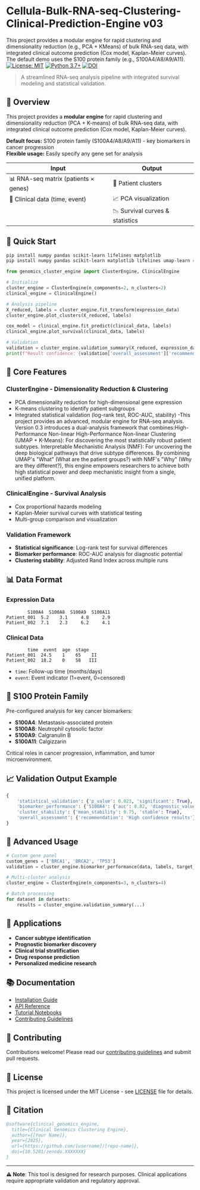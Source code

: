 # Cellula-Bulk-RNA-seq-Clustering-Clinical-Prediction-Engine v03
This project provides a modular engine for rapid clustering and dimensionality reduction (e.g., PCA + KMeans) of bulk RNA-seq data, with integrated clinical outcome prediction (Cox model, Kaplan-Meier curves).  The default demo uses the S100 protein family (e.g., S100A4/A8/A9/A11).
[![License: MIT](https://img.shields.io/badge/License-MIT-yellow.svg)](https://opensource.org/licenses/MIT)
[![Python 3.7+](https://img.shields.io/badge/python-3.7+-blue.svg)](https://www.python.org/downloads/)
[![DOI](https://zenodo.org/badge/DOI/10.5281/zenodo.XXXXXXX.svg)](https://doi.org/10.5281/zenodo.XXXXXXX)

> A streamlined RNA-seq analysis pipeline with integrated survival modeling and statistical validation.

## 🎯 Overview

This project provides a **modular engine** for rapid clustering and dimensionality reduction (PCA + K-means) of bulk RNA-seq data, with integrated clinical outcome prediction (Cox model, Kaplan-Meier curves).

**Default focus:** S100 protein family (S100A4/A8/A9/A11) - key biomarkers in cancer progression  
**Flexible usage:** Easily specify any gene set for analysis

| Input | Output |
|-------|--------|
| 📊 RNA-seq matrix (patients × genes) | 🎯 Patient clusters |
| 🏥 Clinical data (time, event) | 📈 PCA visualization |
| | 📉 Survival curves & statistics |

## 🚀 Quick Start

```bash
pip install numpy pandas scikit-learn lifelines matplotlib
pip install numpy pandas scikit-learn matplotlib lifelines umap-learn #vo3 version#
```
 

```python
from genomics_cluster_engine import ClusterEngine, ClinicalEngine

# Initialize
cluster_engine = ClusterEngine(n_components=2, n_clusters=2)
clinical_engine = ClinicalEngine()

# Analysis pipeline
X_reduced, labels = cluster_engine.fit_transform(expression_data)
cluster_engine.plot_clusters(X_reduced, labels)

cox_model = clinical_engine.fit_predict(clinical_data, labels)
clinical_engine.plot_survival(clinical_data, labels)

# Validation
validation = cluster_engine.validation_summary(X_reduced, expression_data, clinical_data, labels)
print(f"Result confidence: {validation['overall_assessment']['recommendation']}")
```

## 🧬 Core Features

### **ClusterEngine** - Dimensionality Reduction & Clustering
- PCA dimensionality reduction for high-dimensional gene expression
- K-means clustering to identify patient subgroups  
- Integrated statistical validation (log-rank test, ROC-AUC, stability)
-This project provides an advanced, modular engine for RNA-seq analysis. Version 0.3 introduces a dual-analysis framework that combines:High-Performance Non-linear
High-Performance Non-linear Clustering (UMAP + K-Means): For discovering the most statistically robust patient subtypes.
Interpretable Mechanistic Analysis (NMF): For uncovering the deep biological pathways that drive subtype differences.
By combining UMAP's "What" (What are the patient groups?) with NMF's "Why" (Why are they different?), this engine empowers researchers to achieve both high statistical power and deep mechanistic insight from a single, unified platform.


### **ClinicalEngine** - Survival Analysis
- Cox proportional hazards modeling
- Kaplan-Meier survival curves with statistical testing
- Multi-group comparison and visualization

### **Validation Framework**
- **Statistical significance**: Log-rank test for survival differences
- **Biomarker performance**: ROC-AUC analysis for diagnostic potential
- **Clustering stability**: Adjusted Rand Index across multiple runs

## 📊 Data Format

### Expression Data
```
        S100A4  S100A8  S100A9  S100A11
Patient_001  5.2    3.1     4.8     2.9
Patient_002  7.1    2.3     6.2     4.1
```

### Clinical Data  
```
        time  event  age  stage
Patient_001  24.5    1    65    II
Patient_002  18.2    0    58   III
```
- `time`: Follow-up time (months/days)
- `event`: Event indicator (1=event, 0=censored)

## 🔬 S100 Protein Family

Pre-configured analysis for key cancer biomarkers:
- **S100A4**: Metastasis-associated protein
- **S100A8**: Neutrophil cytosolic factor  
- **S100A9**: Calgranulin B
- **S100A11**: Calgizzarin

Critical roles in cancer progression, inflammation, and tumor microenvironment.

## 📈 Validation Output Example

```python
{
    'statistical_validation': {'p_value': 0.023, 'significant': True},
    'biomarker_performance': {'S100A4': {'auc': 0.82, 'diagnostic_value': 'Good'}},
    'cluster_stability': {'mean_stability': 0.75, 'stable': True},
    'overall_assessment': {'recommendation': 'High confidence results'}
}
```

## 🎨 Advanced Usage

```python
# Custom gene panel
custom_genes = ['BRCA1', 'BRCA2', 'TP53']
validation = cluster_engine.biomarker_performance(data, labels, target_genes=custom_genes)

# Multi-cluster analysis  
cluster_engine = ClusterEngine(n_components=3, n_clusters=4)

# Batch processing
for dataset in datasets:
    results = cluster_engine.validation_summary(...)
```

## 🏥 Applications

- **Cancer subtype identification**
- **Prognostic biomarker discovery** 
- **Clinical trial stratification**
- **Drug response prediction**
- **Personalized medicine research**

## 📚 Documentation

- [Installation Guide](docs/installation.md)
- [API Reference](docs/api.md)
- [Tutorial Notebooks](examples/)
- [Contributing Guidelines](CONTRIBUTING.md)

## 🤝 Contributing

Contributions welcome! Please read our [contributing guidelines](CONTRIBUTING.md) and submit pull requests.

## 📄 License

This project is licensed under the MIT License - see [LICENSE](LICENSE) file for details.

## 📎 Citation

```bibtex
@software{clinical_genomics_engine,
  title={Clinical Genomics Clustering Engine},
  author={[Your Name]},
  year={2025},
  url={https://github.com/[username]/[repo-name]},
  doi={10.5281/zenodo.XXXXXXX}
}
```

---

**⚠️ Note**: This tool is designed for research purposes. Clinical applications require appropriate validation and regulatory approval.
